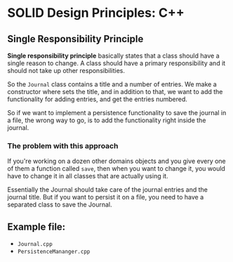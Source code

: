 # SOLID Design Principles: C++

## Single Responsibility Principle

**Single responsibility principle**  basically states that a class should have a single reason to change. A class should have a primary responsibility and it should not take up other responsibilities.

So the `Journal` class contains a title and a number of entries. We make a constructor where sets the title, and in addition to that, we want to add the functionality for adding entries, and get the entries numbered.

So if we want to implement a persistence functionality to save the journal in a file, the wrong way to go, is to add the functionality right inside the journal.

### **The problem with this approach**

If you're working on a dozen other domains objects and you give every one of them a function called `save`, then when you want to change it, you would have to change it in all classes that are actually using it.

Essentially the Journal should take care of the journal entries and the journal title. But if you want to persist it on a file, you need to have a separated class to save the Journal.

## Example file:

- `Journal.cpp`
- `PersistenceMananger.cpp`

